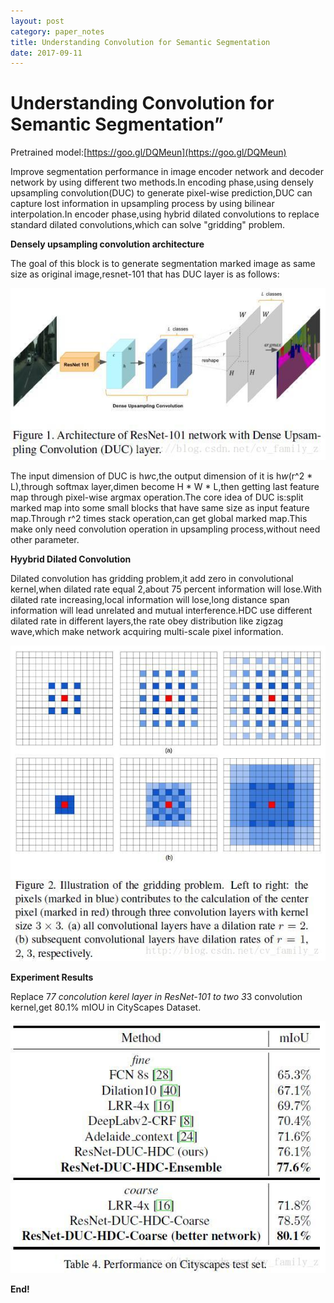 ```yaml
---
layout: post
category: paper_notes
title: Understanding Convolution for Semantic Segmentation
date: 2017-09-11
---
```


# Understanding Convolution for Semantic Segmentation”

Pretrained model:[https://goo.gl/DQMeun](https://goo.gl/DQMeun)

Improve segmentation performance in image encoder network and decoder network by using different two methods.In encoding phase,using densely upsampling convolution(DUC) to generate pixel-wise prediction,DUC can capture lost information in upsampling process by using bilinear interpolation.In encoder phase,using hybrid dilated convolutions to replace standard dilated convolutions,which can solve "gridding" problem.

**Densely upsampling convolution architecture**

The goal of this block is to generate segmentation marked image as same size as original image,resnet-101 that has DUC layer is as follows:

![](/assets/paper_notes/understandingCSS/understandingCSS1.jpg)

The input dimension of DUC is h*w*c,the output dimension of it is h*w*(r^2 * L),through softmax layer,dimen become H * W * L,then getting last feature map through pixel-wise argmax operation.The core idea of DUC is:split marked map into some small blocks that have same size as input feature map.Through r^2 times stack operation,can get global marked map.This make only need convolution operation in upsampling process,without need other parameter.

**Hyybrid Dilated Convolution**

Dilated convolution has gridding problem,it add zero in convolutional kernel,when dilated rate equal 2,about 75 percent information will lose.With dilated rate increasing,local information will lose,long distance span information will lead unrelated and mutual interference.HDC use different dilated rate in different layers,the rate obey distribution like zigzag wave,which make network acquiring multi-scale pixel information.

![](/assets/paper_notes/understandingCSS/understandingCSS2.jpg)

**Experiment Results**

Replace 7*7 concolution kerel layer in ResNet-101 to two 3*3 convolution kernel,get 80.1% mIOU in CityScapes Dataset.

![](/assets/paper_notes/understandingCSS/understandingCSS3.jpg)

**End!**
